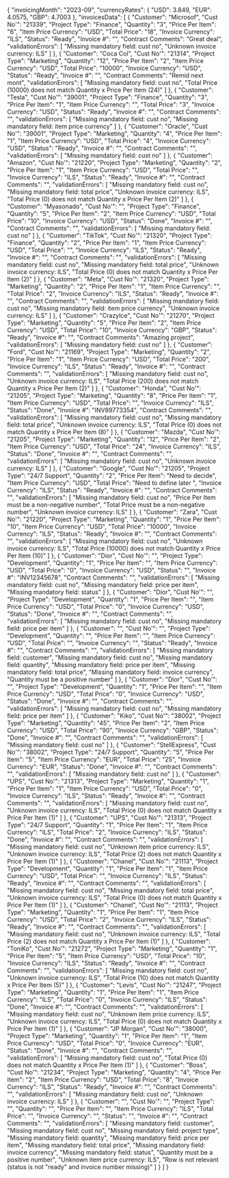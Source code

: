 {
    "invoicingMonth": "2023-09",
    "currencyRates": {
        "USD": 3.849,
        "EUR": 4.0575,
        "GBP": 4.7003
    },
    "invoicesData": [
        {
            "Customer": "Microsof",
            "Cust No'": "21339",
            "Project Type": "Finance",
            "Quantity": "3",
            "Price Per Item": "6",
            "Item Price Currency": "USD",
            "Total Price": "18",
            "Invoice Currency": "ILS",
            "Status": "Ready",
            "Invoice #": "",
            "Contract Comments": "Great deal",
            "validationErrors": [
                "Missing mandatory field: cust no",
                "Unknown invoice currency: ILS"
            ]
        },
        {
            "Customer": "Coca Col",
            "Cust No'": "21314",
            "Project Type": "Marketing",
            "Quantity": "12",
            "Price Per Item": "2",
            "Item Price Currency": "USD",
            "Total Price": "10000",
            "Invoice Currency": "USD",
            "Status": "Ready",
            "Invoice #": "",
            "Contract Comments": "Remid next mont",
            "validationErrors": [
                "Missing mandatory field: cust no",
                "Total Price (10000) does not match Quantity x Price Per Item (24)"
            ]
        },
        {
            "Customer": "Tesla",
            "Cust No'": "39001",
            "Project Type": "Finance",
            "Quantity": "3",
            "Price Per Item": "1",
            "Item Price Currency": "",
            "Total Price": "3",
            "Invoice Currency": "USD",
            "Status": "Ready",
            "Invoice #": "",
            "Contract Comments": "",
            "validationErrors": [
                "Missing mandatory field: cust no",
                "Missing mandatory field: item price currency"
            ]
        },
        {
            "Customer": "Oracle",
            "Cust No'": "39001",
            "Project Type": "Marketing",
            "Quantity": "4",
            "Price Per Item": "1",
            "Item Price Currency": "USD",
            "Total Price": "4",
            "Invoice Currency": "USD",
            "Status": "Ready",
            "Invoice #": "",
            "Contract Comments": "",
            "validationErrors": [
                "Missing mandatory field: cust no"
            ]
        },
        {
            "Customer": "Amazon",
            "Cust No'": "21220",
            "Project Type": "Marketing",
            "Quantity": "2",
            "Price Per Item": "1",
            "Item Price Currency": "USD",
            "Total Price": "",
            "Invoice Currency": "ILS",
            "Status": "Ready",
            "Invoice #": "",
            "Contract Comments": "",
            "validationErrors": [
                "Missing mandatory field: cust no",
                "Missing mandatory field: total price",
                "Unknown invoice currency: ILS",
                "Total Price (0) does not match Quantity x Price Per Item (2)"
            ]
        },
        {
            "Customer": "Myasonado",
            "Cust No'": "",
            "Project Type": "Finance",
            "Quantity": "5",
            "Price Per Item": "2",
            "Item Price Currency": "USD",
            "Total Price": "10",
            "Invoice Currency": "USD",
            "Status": "Done",
            "Invoice #": "",
            "Contract Comments": "",
            "validationErrors": [
                "Missing mandatory field: cust no"
            ]
        },
        {
            "Customer": "TikTok",
            "Cust No'": "21320",
            "Project Type": "Finance",
            "Quantity": "2",
            "Price Per Item": "1",
            "Item Price Currency": "USD",
            "Total Price": "",
            "Invoice Currency": "ILS",
            "Status": "Ready",
            "Invoice #": "",
            "Contract Comments": "",
            "validationErrors": [
                "Missing mandatory field: cust no",
                "Missing mandatory field: total price",
                "Unknown invoice currency: ILS",
                "Total Price (0) does not match Quantity x Price Per Item (2)"
            ]
        },
        {
            "Customer": "Meta",
            "Cust No'": "21320",
            "Project Type": "Marketing",
            "Quantity": "2",
            "Price Per Item": "1",
            "Item Price Currency": "",
            "Total Price": "2",
            "Invoice Currency": "ILS",
            "Status": "Ready",
            "Invoice #": "",
            "Contract Comments": "",
            "validationErrors": [
                "Missing mandatory field: cust no",
                "Missing mandatory field: item price currency",
                "Unknown invoice currency: ILS"
            ]
        },
        {
            "Customer": "CrazyIce",
            "Cust No'": "21270",
            "Project Type": "Marketing",
            "Quantity": "5",
            "Price Per Item": "2",
            "Item Price Currency": "USD",
            "Total Price": "10",
            "Invoice Currency": "GBP",
            "Status": "Ready",
            "Invoice #": "",
            "Contract Comments": "Amazing project",
            "validationErrors": [
                "Missing mandatory field: cust no"
            ]
        },
        {
            "Customer": "Ford",
            "Cust No'": "21169",
            "Project Type": "Marketing",
            "Quantity": "2",
            "Price Per Item": "1",
            "Item Price Currency": "USD",
            "Total Price": "200",
            "Invoice Currency": "ILS",
            "Status": "Ready",
            "Invoice #": "",
            "Contract Comments": "",
            "validationErrors": [
                "Missing mandatory field: cust no",
                "Unknown invoice currency: ILS",
                "Total Price (200) does not match Quantity x Price Per Item (2)"
            ]
        },
        {
            "Customer": "Honda",
            "Cust No'": "21205",
            "Project Type": "Marketing",
            "Quantity": "8",
            "Price Per Item": "1",
            "Item Price Currency": "USD",
            "Total Price": "",
            "Invoice Currency": "ILS",
            "Status": "Done",
            "Invoice #": "INV89773354",
            "Contract Comments": "",
            "validationErrors": [
                "Missing mandatory field: cust no",
                "Missing mandatory field: total price",
                "Unknown invoice currency: ILS",
                "Total Price (0) does not match Quantity x Price Per Item (8)"
            ]
        },
        {
            "Customer": "Mazda",
            "Cust No'": "21205",
            "Project Type": "Marketing",
            "Quantity": "12",
            "Price Per Item": "2",
            "Item Price Currency": "USD",
            "Total Price": "24",
            "Invoice Currency": "ILS",
            "Status": "Done",
            "Invoice #": "",
            "Contract Comments": "",
            "validationErrors": [
                "Missing mandatory field: cust no",
                "Unknown invoice currency: ILS"
            ]
        },
        {
            "Customer": "Google",
            "Cust No'": "21205",
            "Project Type": "24/7 Support",
            "Quantity": "2",
            "Price Per Item": "Need to decide",
            "Item Price Currency": "USD",
            "Total Price": "Need to define later ",
            "Invoice Currency": "ILS",
            "Status": "Ready",
            "Invoice #": "",
            "Contract Comments": "",
            "validationErrors": [
                "Missing mandatory field: cust no",
                "Price Per Item must be a non-negative number",
                "Total Price must be a non-negative number",
                "Unknown invoice currency: ILS"
            ]
        },
        {
            "Customer": "Zara",
            "Cust No'": "21220",
            "Project Type": "Marketing",
            "Quantity": "1",
            "Price Per Item": "10",
            "Item Price Currency": "USD",
            "Total Price": "10000",
            "Invoice Currency": "ILS",
            "Status": "Ready",
            "Invoice #": "",
            "Contract Comments": "",
            "validationErrors": [
                "Missing mandatory field: cust no",
                "Unknown invoice currency: ILS",
                "Total Price (10000) does not match Quantity x Price Per Item (10)"
            ]
        },
        {
            "Customer": "Dior",
            "Cust No'": "",
            "Project Type": "Development",
            "Quantity": "1",
            "Price Per Item": "",
            "Item Price Currency": "USD",
            "Total Price": "0",
            "Invoice Currency": "USD",
            "Status": "",
            "Invoice #": "INV12345678",
            "Contract Comments": "",
            "validationErrors": [
                "Missing mandatory field: cust no",
                "Missing mandatory field: price per item",
                "Missing mandatory field: status"
            ]
        },
        {
            "Customer": "Dior",
            "Cust No'": "",
            "Project Type": "Development",
            "Quantity": "1",
            "Price Per Item": "",
            "Item Price Currency": "USD",
            "Total Price": "0",
            "Invoice Currency": "USD",
            "Status": "Done",
            "Invoice #": "",
            "Contract Comments": "",
            "validationErrors": [
                "Missing mandatory field: cust no",
                "Missing mandatory field: price per item"
            ]
        },
        {
            "Customer": "",
            "Cust No'": "",
            "Project Type": "Development",
            "Quantity": "",
            "Price Per Item": "",
            "Item Price Currency": "USD",
            "Total Price": "",
            "Invoice Currency": "",
            "Status": "Ready",
            "Invoice #": "",
            "Contract Comments": "",
            "validationErrors": [
                "Missing mandatory field: customer",
                "Missing mandatory field: cust no",
                "Missing mandatory field: quantity",
                "Missing mandatory field: price per item",
                "Missing mandatory field: total price",
                "Missing mandatory field: invoice currency",
                "Quantity must be a positive number"
            ]
        },
        {
            "Customer": "Dior",
            "Cust No'": "",
            "Project Type": "Development",
            "Quantity": "1",
            "Price Per Item": "",
            "Item Price Currency": "USD",
            "Total Price": "0",
            "Invoice Currency": "USD",
            "Status": "Done",
            "Invoice #": "",
            "Contract Comments": "",
            "validationErrors": [
                "Missing mandatory field: cust no",
                "Missing mandatory field: price per item"
            ]
        },
        {
            "Customer": "Kiko",
            "Cust No'": "38002",
            "Project Type": "Marketing",
            "Quantity": "45",
            "Price Per Item": "2",
            "Item Price Currency": "USD",
            "Total Price": "90",
            "Invoice Currency": "GBP",
            "Status": "Done",
            "Invoice #": "",
            "Contract Comments": "",
            "validationErrors": [
                "Missing mandatory field: cust no"
            ]
        },
        {
            "Customer": "StellExpress",
            "Cust No'": "38002",
            "Project Type": "24/7 Support",
            "Quantity": "5",
            "Price Per Item": "5",
            "Item Price Currency": "EUR",
            "Total Price": "25",
            "Invoice Currency": "EUR",
            "Status": "Done",
            "Invoice #": "",
            "Contract Comments": "",
            "validationErrors": [
                "Missing mandatory field: cust no"
            ]
        },
        {
            "Customer": "UPS",
            "Cust No'": "21313",
            "Project Type": "Marketing",
            "Quantity": "1",
            "Price Per Item": "1",
            "Item Price Currency": "USD",
            "Total Price": "0",
            "Invoice Currency": "ILS",
            "Status": "Ready",
            "Invoice #": "",
            "Contract Comments": "",
            "validationErrors": [
                "Missing mandatory field: cust no",
                "Unknown invoice currency: ILS",
                "Total Price (0) does not match Quantity x Price Per Item (1)"
            ]
        },
        {
            "Customer": "UPS",
            "Cust No'": "21313",
            "Project Type": "24/7 Support",
            "Quantity": "1",
            "Price Per Item": "1",
            "Item Price Currency": "ILS",
            "Total Price": "2",
            "Invoice Currency": "ILS",
            "Status": "Done",
            "Invoice #": "",
            "Contract Comments": "",
            "validationErrors": [
                "Missing mandatory field: cust no",
                "Unknown item price currency: ILS",
                "Unknown invoice currency: ILS",
                "Total Price (2) does not match Quantity x Price Per Item (1)"
            ]
        },
        {
            "Customer": "Chanel",
            "Cust No'": "21113",
            "Project Type": "Development",
            "Quantity": "1",
            "Price Per Item": "1",
            "Item Price Currency": "USD",
            "Total Price": "",
            "Invoice Currency": "ILS",
            "Status": "Ready",
            "Invoice #": "",
            "Contract Comments": "",
            "validationErrors": [
                "Missing mandatory field: cust no",
                "Missing mandatory field: total price",
                "Unknown invoice currency: ILS",
                "Total Price (0) does not match Quantity x Price Per Item (1)"
            ]
        },
        {
            "Customer": "Chanel",
            "Cust No'": "21113",
            "Project Type": "Marketing",
            "Quantity": "1",
            "Price Per Item": "1",
            "Item Price Currency": "USD",
            "Total Price": "2",
            "Invoice Currency": "ILS",
            "Status": "Ready",
            "Invoice #": "",
            "Contract Comments": "",
            "validationErrors": [
                "Missing mandatory field: cust no",
                "Unknown invoice currency: ILS",
                "Total Price (2) does not match Quantity x Price Per Item (1)"
            ]
        },
        {
            "Customer": "ToniKo",
            "Cust No'": "21272",
            "Project Type": "Marketing",
            "Quantity": "1",
            "Price Per Item": "5",
            "Item Price Currency": "USD",
            "Total Price": "10",
            "Invoice Currency": "ILS",
            "Status": "Ready",
            "Invoice #": "",
            "Contract Comments": "",
            "validationErrors": [
                "Missing mandatory field: cust no",
                "Unknown invoice currency: ILS",
                "Total Price (10) does not match Quantity x Price Per Item (5)"
            ]
        },
        {
            "Customer": "Levis",
            "Cust No'": "21247",
            "Project Type": "Marketing",
            "Quantity": "1",
            "Price Per Item": "1",
            "Item Price Currency": "ILS",
            "Total Price": "0",
            "Invoice Currency": "ILS",
            "Status": "Done",
            "Invoice #": "",
            "Contract Comments": "",
            "validationErrors": [
                "Missing mandatory field: cust no",
                "Unknown item price currency: ILS",
                "Unknown invoice currency: ILS",
                "Total Price (0) does not match Quantity x Price Per Item (1)"
            ]
        },
        {
            "Customer": "JP Morgan",
            "Cust No'": "38000",
            "Project Type": "Marketing",
            "Quantity": "1",
            "Price Per Item": "1",
            "Item Price Currency": "USD",
            "Total Price": "0",
            "Invoice Currency": "EUR",
            "Status": "Done",
            "Invoice #": "",
            "Contract Comments": "",
            "validationErrors": [
                "Missing mandatory field: cust no",
                "Total Price (0) does not match Quantity x Price Per Item (1)"
            ]
        },
        {
            "Customer": "Boss",
            "Cust No'": "21234",
            "Project Type": "Marketing",
            "Quantity": "4",
            "Price Per Item": "2",
            "Item Price Currency": "USD",
            "Total Price": "8",
            "Invoice Currency": "ILS",
            "Status": "Ready",
            "Invoice #": "",
            "Contract Comments": "",
            "validationErrors": [
                "Missing mandatory field: cust no",
                "Unknown invoice currency: ILS"
            ]
        },
        {
            "Customer": "",
            "Cust No'": "",
            "Project Type": "",
            "Quantity": "",
            "Price Per Item": "",
            "Item Price Currency": "ILS",
            "Total Price": "",
            "Invoice Currency": "",
            "Status": "",
            "Invoice #": "",
            "Contract Comments": "",
            "validationErrors": [
                "Missing mandatory field: customer",
                "Missing mandatory field: cust no",
                "Missing mandatory field: project type",
                "Missing mandatory field: quantity",
                "Missing mandatory field: price per item",
                "Missing mandatory field: total price",
                "Missing mandatory field: invoice currency",
                "Missing mandatory field: status",
                "Quantity must be a positive number",
                "Unknown item price currency: ILS",
                "Row is not relevant (status is not \"ready\" and invoice number missing)"
            ]
        }
    ]
}
